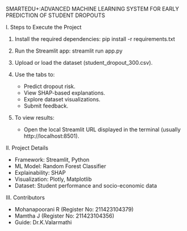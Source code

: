 SMARTEDU+:ADVANCED MACHINE LEARNING SYSTEM FOR EARLY PREDICTION OF STUDENT DROPOUTS

I. Steps to Execute the Project

1. Install the required dependencies:
   pip install -r requirements.txt

2. Run the Streamlit app:
   streamlit run app.py

3. Upload or load the dataset (student_dropout_300.csv).

4. Use the tabs to:
   - Predict dropout risk.
   - View SHAP-based explanations.
   - Explore dataset visualizations.
   - Submit feedback.

5. To view results:
   - Open the local Streamlit URL displayed in the terminal (usually http://localhost:8501).

II. Project Details

- Framework: Streamlit, Python
- ML Model: Random Forest Classifier
- Explainability: SHAP
- Visualization: Plotly, Matplotlib
- Dataset: Student performance and socio-economic data

III. Contributors
- Mohanapoorani R (Register No: 211423104379)
- Mamtha J (Register No: 211423104356)
- Guide: Dr.K.Valarmathi
